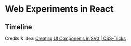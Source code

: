 # Web Experiments in React

## Timeline

Credits & idea: [Creating UI Components in SVG | CSS-Tricks](https://css-tricks.com/creating-ui-components-in-svg/)
